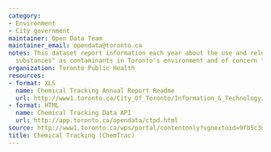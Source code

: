```yaml
---
category:
- Environment
- City government
maintainer: Open Data Team
maintainer_email: opendata@toronto.ca
notes: This dataset report information each year about the use and release of 25 "priority
  substances" as contaminants in Toronto's environment and of concern for health.
organization: Toronto Public Health
resources:
- format: XLS
  name: Chemical Tracking Annual Report Readme
  url: http://www1.toronto.ca/City_Of_Toronto/Information_&_Technology/Open_Data/Data_Sets/Assets/Files/ChemicalTrackingReadme.xls
- format: HTML
  name: Chemical Tracking Data API
  url: http://app.toronto.ca/opendata/ctpd.html
source: http://www1.toronto.ca/wps/portal/contentonly?vgnextoid=9fb5c3dccb8c8310VgnVCM1000003dd60f89RCRD&vgnextchannel=1a66e03bb8d1e310VgnVCM10000071d60f89RCRD
title: Chemical Tracking (ChemTrac)
---
```

